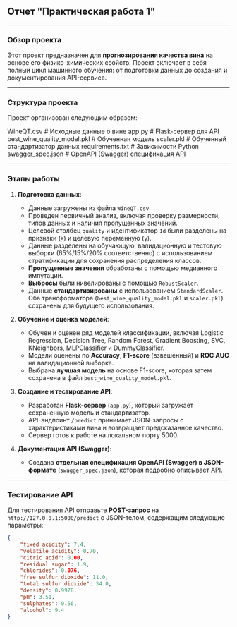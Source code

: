 

## Отчет "Практическая работа 1"


-----

### Обзор проекта

Этот проект предназначен для **прогнозирования качества вина** на основе его физико-химических свойств. Проект включает в себя полный цикл машинного обучения: от подготовки данных до создания и документирования API-сервиса.

-----

### Структура проекта

Проект организован следующим образом:


 WineQT.csv                     # Исходные данные о вине
 app.py                         # Flask-сервер для API
 best_wine_quality_model.pkl    # Обученная модель
 scaler.pkl                     # Обученный стандартизатор данных 
 requirements.txt               # Зависимости Python
 swagger_spec.json              # OpenAPI (Swagger) спецификация API

-----

### Этапы работы

1.  **Подготовка данных**:

      * Данные загружены из файла `WineQT.csv`.
      * Проведен первичный анализ, включая проверку размерности, типов данных и наличия пропущенных значений.
      * Целевой столбец `quality` и идентификатор `Id` были разделены на признаки (`X`) и целевую переменную (`y`).
      * Данные разделены на обучающую, валидационную и тестовую выборки (65%/15%/20% соответственно) с использованием стратификации для сохранения распределения классов.
      * **Пропущенные значения** обработаны с помощью медианного импутации.
      * **Выбросы** были нивелированы с помощью `RobustScaler`.
      * Данные **стандартизированы** с использованием `StandardScaler`. Оба трансформатора (`best_wine_quality_model.pkl` и `scaler.pkl`) сохранены для будущего использования.

2.  **Обучение и оценка моделей**:

      * Обучен и оценен ряд моделей классификации, включая Logistic Regression, Decision Tree, Random Forest, Gradient Boosting, SVC, KNeighbors, MLPClassifier и DummyClassifier.
      * Модели оценены по **Accuracy**, **F1-score** (взвешенный) и **ROC AUC** на валидационной выборке.
      * Выбрана **лучшая модель** на основе F1-score, которая затем сохранена в файл `best_wine_quality_model.pkl`.

3.  **Создание и тестирование API**:

      * Разработан **Flask-сервер** (`app.py`), который загружает сохраненную модель и стандартизатор.
      * API-эндпоинт `/predict` принимает JSON-запросы с характеристиками вина и возвращает предсказанное качество.
      * Сервер готов к работе на локальном порту 5000.

4.  **Документация API (Swagger)**:

      * Создана **отдельная спецификация OpenAPI (Swagger) в JSON-формате** (`swagger_spec.json`), которая подробно описывает API.

-----

### Тестирование API

Для тестирования API отправьте **POST-запрос** на `http://127.0.0.1:5000/predict` с JSON-телом, содержащим следующие параметры:

```json
{
    "fixed acidity": 7.4,
    "volatile acidity": 0.70,
    "citric acid": 0.00,
    "residual sugar": 1.9,
    "chlorides": 0.076,
    "free sulfur dioxide": 11.0,
    "total sulfur dioxide": 34.0,
    "density": 0.9978,
    "pH": 3.51,
    "sulphates": 0.56,
    "alcohol": 9.4
}
```




